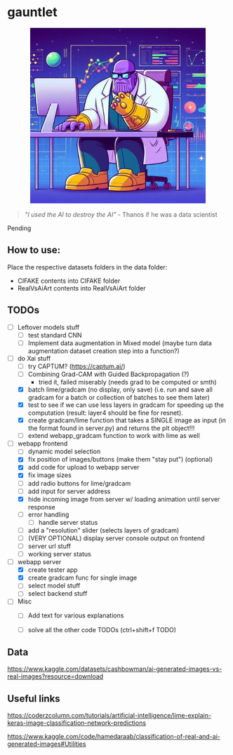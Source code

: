 # gauntlet

<p align="center">
  <img src="res//image.png" alt="Data Thanos" width="400px"/>
</p>

> _"I used the AI to destroy the AI"_
\- Thanos if he was a data scientist

Pending

## How to use:
Place the respective datasets folders in the data folder:
- CIFAKE contents into CIFAKE folder
- RealVsAiArt contents into RealVsAiArt folder

## TODOs
- [ ] Leftover models stuff
    - [ ] test standard CNN
    - [ ] Implement data augmentation in Mixed model (maybe turn data augmentation dataset creation step into a function?)

- [ ] do Xai stuff
    - [ ] try CAPTUM? (https://captum.ai/)
    - [ ] Combining Grad-CAM with Guided Backpropagation (?)
        - tried it, failed miserably (needs grad to be computed or smth)
    - [x] batch lime/gradcam (no display, only save) (i.e. run and save all gradcam for a batch or collection of batches to see them later)
    - [x] test to see if we can use less layers in gradcam for speeding up the computation (result: layer4 should be fine for resnet).
    - [x] create gradcam/lime function that takes a SINGLE image as input (in the format found in server.py) and returns the plt object!!!
    - [ ] extend webapp_gradcam function to work with lime as well

- [ ] webapp frontend
    - [ ] dynamic model selection
    - [x] fix position of images/buttons (make them "stay put") (optional)
    - [x] add code for upload to webapp server
    - [x] fix image sizes
    - [ ] add radio buttons for lime/gradcam
    - [ ] add input for server address
    - [x] hide incoming image from server w/ loading animation until server response
    - [ ] error handling
        - [ ] handle server status
    - [ ] add a "resolution" slider (selects layers of gradcam)
    - [ ] (VERY OPTIONAL) display server console output on frontend
    - [ ] server url stuff
    - [ ] working server status

- [ ] webapp server
    - [x] create tester app
    - [x] create gradcam func for single image
    - [ ] select model stuff
    - [ ] select backend stuff

- [ ] Misc
    - [ ] Add text for various explanations
    - [ ] solve all the other code TODOs (ctrl+shift+f TODO)


## Data
https://www.kaggle.com/datasets/cashbowman/ai-generated-images-vs-real-images?resource=download

## Useful links
https://coderzcolumn.com/tutorials/artificial-intelligence/lime-explain-keras-image-classification-network-predictions

https://www.kaggle.com/code/hamedaraab/classification-of-real-and-ai-generated-images#Utilities